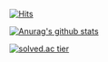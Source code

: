 [![Hits](https://hits.seeyoufarm.com/api/count/incr/badge.svg?url=https%3A%2F%2Fgithub.com%2Fgirawhale&count_bg=%235194F0&title_bg=%23555555&icon=&icon_color=%23E7E7E7&title=Hi+%F0%9F%96%90&edge_flat=true)](https://hits.seeyoufarm.com)

[![Anurag's github stats](https://github-readme-stats.vercel.app/api?username=girawhale&show_icons=true)](https://github.com/anuraghazra/github-readme-stats)


[![solved.ac tier](http://mazassumnida.wtf/api/generate_badge?boj=girawhale)](https://solved.ac/girawhale)

